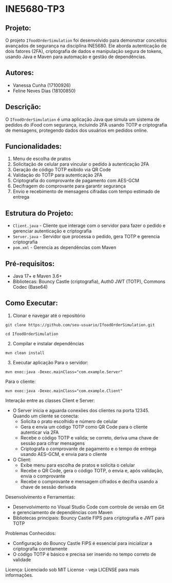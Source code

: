 # INE5680-TP3

## Projeto: 
O projeto `IfoodOrderSimulation` foi desenvolvido para demonstrar conceitos avançados de segurança na disciplina INE5680. Ele aborda autenticação de dois fatores (2FA), criptografia de dados e manipulação segura de tokens, usando Java e Maven para automação e gestão de dependências.

## Autores:
- Vanessa Cunha (17100926)
- Feline Neves Dias (18100850)

## Descrição:
O `IfoodOrderSimulation` é uma aplicação Java que simula um sistema de pedidos do iFood com segurança, incluindo 2FA usando TOTP e criptografia de mensagens, protegendo dados dos usuários em pedidos online.

## Funcionalidades:
1. Menu de escolha de pratos
2. Solicitação de celular para vincular o pedido à autenticação 2FA
3. Geração de código TOTP exibido via QR Code
4. Validação do TOTP para autenticação 2FA
5. Criptografia do comprovante de pagamento com AES-GCM
6. Decifragem do comprovante para garantir segurança
7. Envio e recebimento de mensagens cifradas com tempo estimado de entrega

## Estrutura do Projeto:
- `Client.java` - Cliente que interage com o servidor para fazer o pedido e gerenciar autenticação e criptografia
- `Server.java` - Servidor que processa o pedido, gera TOTP e gerencia criptografia
- `pom.xml` - Gerencia as dependências com Maven

## Pré-requisitos:
- Java 17+ e Maven 3.6+
- Bibliotecas: Bouncy Castle (criptografia), Auth0 JWT (TOTP), Commons Codec (Base64)

## Como Executar:
1. Clonar e navegar até o repositório

`git clone https://github.com/seu-usuario/IfoodOrderSimulation.git`
 
`cd IfoodOrderSimulation`

2. Compilar e instalar dependências

`mvn clean install`

3. Executar aplicação
   Para o servidor:

`mvn exec:java -Dexec.mainClass="com.example.Server"` 

   Para o cliente:

`mvn exec:java -Dexec.mainClass="com.example.Client"`

Interação entre as classes Client e Server:
- O Server inicia e aguarda conexões dos clientes na porta 12345. Quando um cliente se conecta:
  - Solicita o prato escolhido e número de celular
  - Gera e envia um código TOTP como QR Code para o cliente autenticar via 2FA
  - Recebe o código TOTP e valida; se correto, deriva uma chave de sessão para cifrar mensagens
  - Criptografa o comprovante de pagamento e o tempo de entrega usando AES-GCM, e envia para o cliente
- O Client:
  - Exibe menu para escolha de pratos e solicita o celular
  - Recebe o QR Code, gera o código TOTP, o envia e, após validação, envia o comprovante
  - Recebe o comprovante e mensagem cifrados e decifra usando a chave de sessão derivada

Desenvolvimento e Ferramentas:
- Desenvolvimento no Visual Studio Code com controle de versão em Git e gerenciamento de dependências com Maven
- Bibliotecas principais: Bouncy Castle FIPS para criptografia e JWT para TOTP

Problemas Conhecidos:
- Configuração do Bouncy Castle FIPS é essencial para inicializar a criptografia corretamente
- O código TOTP é básico e precisa ser inserido no tempo correto de validade

Licença:
Licenciado sob MIT License - veja LICENSE para mais informações.